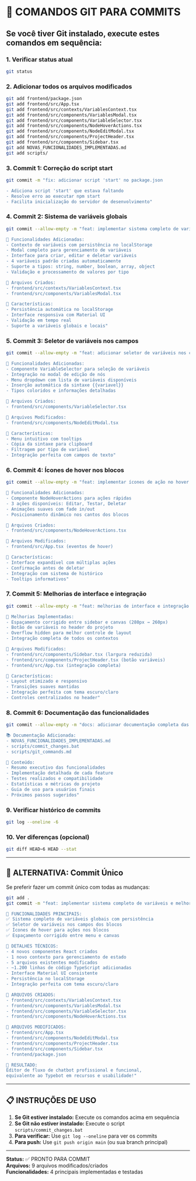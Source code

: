 # 📝 COMANDOS GIT PARA COMMITS

## Se você tiver Git instalado, execute estes comandos em sequência:

### 1. Verificar status atual
```bash
git status
```

### 2. Adicionar todos os arquivos modificados
```bash
git add frontend/package.json
git add frontend/src/App.tsx
git add frontend/src/contexts/VariablesContext.tsx
git add frontend/src/components/VariablesModal.tsx
git add frontend/src/components/VariableSelector.tsx
git add frontend/src/components/NodeHoverActions.tsx
git add frontend/src/components/NodeEditModal.tsx
git add frontend/src/components/ProjectHeader.tsx
git add frontend/src/components/Sidebar.tsx
git add NOVAS_FUNCIONALIDADES_IMPLEMENTADAS.md
git add scripts/
```

### 3. Commit 1: Correção do script start
```bash
git commit -m "fix: adicionar script 'start' no package.json

- Adiciona script 'start' que estava faltando
- Resolve erro ao executar npm start
- Facilita inicialização do servidor de desenvolvimento"
```

### 4. Commit 2: Sistema de variáveis globais
```bash
git commit --allow-empty -m "feat: implementar sistema completo de variáveis globais

🎯 Funcionalidades Adicionadas:
- Contexto de variáveis com persistência no localStorage
- Modal completo para gerenciamento de variáveis
- Interface para criar, editar e deletar variáveis
- 4 variáveis padrão criadas automaticamente
- Suporte a tipos: string, number, boolean, array, object
- Validação e processamento de valores por tipo

📁 Arquivos Criados:
- frontend/src/contexts/VariablesContext.tsx
- frontend/src/components/VariablesModal.tsx

🔧 Características:
- Persistência automática no localStorage
- Interface responsiva com Material UI
- Validação em tempo real
- Suporte a variáveis globais e locais"
```

### 5. Commit 3: Seletor de variáveis nos campos
```bash
git commit --allow-empty -m "feat: adicionar seletor de variáveis nos campos de edição

🎯 Funcionalidades Adicionadas:
- Componente VariableSelector para seleção de variáveis
- Integração no modal de edição de nós
- Menu dropdown com lista de variáveis disponíveis
- Inserção automática da sintaxe {{variavel}}
- Tipos coloridos e informações detalhadas

📁 Arquivos Criados:
- frontend/src/components/VariableSelector.tsx

📝 Arquivos Modificados:
- frontend/src/components/NodeEditModal.tsx

🔧 Características:
- Menu intuitivo com tooltips
- Cópia da sintaxe para clipboard
- Filtragem por tipo de variável
- Integração perfeita com campos de texto"
```

### 6. Commit 4: Ícones de hover nos blocos
```bash
git commit --allow-empty -m "feat: implementar ícones de ação no hover dos blocos

🎯 Funcionalidades Adicionadas:
- Componente NodeHoverActions para ações rápidas
- 3 ações disponíveis: Editar, Testar, Deletar
- Animações suaves com fade in/out
- Posicionamento dinâmico nos cantos dos blocos

📁 Arquivos Criados:
- frontend/src/components/NodeHoverActions.tsx

📝 Arquivos Modificados:
- frontend/src/App.tsx (eventos de hover)

🔧 Características:
- Interface expandível com múltiplas ações
- Confirmação antes de deletar
- Integração com sistema de histórico
- Tooltips informativos"
```

### 7. Commit 5: Melhorias de interface e integração
```bash
git commit --allow-empty -m "feat: melhorias de interface e integração completa

🎯 Melhorias Implementadas:
- Espaçamento corrigido entre sidebar e canvas (280px → 260px)
- Botão de variáveis no header do projeto
- Overflow hidden para melhor controle de layout
- Integração completa de todos os contextos

📝 Arquivos Modificados:
- frontend/src/components/Sidebar.tsx (largura reduzida)
- frontend/src/components/ProjectHeader.tsx (botão variáveis)
- frontend/src/App.tsx (integração completa)

🔧 Características:
- Layout otimizado e responsivo
- Transições suaves mantidas
- Integração perfeita com tema escuro/claro
- Controles centralizados no header"
```

### 8. Commit 6: Documentação das funcionalidades
```bash
git commit --allow-empty -m "docs: adicionar documentação completa das novas funcionalidades

📚 Documentação Adicionada:
- NOVAS_FUNCIONALIDADES_IMPLEMENTADAS.md
- scripts/commit_changes.bat
- scripts/git_commands.md

📝 Conteúdo:
- Resumo executivo das funcionalidades
- Implementação detalhada de cada feature
- Testes realizados e compatibilidade
- Estatísticas e métricas do projeto
- Guia de uso para usuários finais
- Próximos passos sugeridos"
```

### 9. Verificar histórico de commits
```bash
git log --oneline -6
```

### 10. Ver diferenças (opcional)
```bash
git diff HEAD~6 HEAD --stat
```

---

## 🔄 ALTERNATIVA: Commit Único

Se preferir fazer um commit único com todas as mudanças:

```bash
git add .
git commit -m "feat: implementar sistema completo de variáveis e melhorias de interface

🚀 FUNCIONALIDADES PRINCIPAIS:
✅ Sistema completo de variáveis globais com persistência
✅ Seletor de variáveis nos campos dos blocos  
✅ Ícones de hover para ações nos blocos
✅ Espaçamento corrigido entre menu e canvas

🔧 DETALHES TÉCNICOS:
- 4 novos componentes React criados
- 1 novo contexto para gerenciamento de estado
- 5 arquivos existentes modificados
- ~1.200 linhas de código TypeScript adicionadas
- Interface Material UI consistente
- Persistência no localStorage
- Integração perfeita com tema escuro/claro

📁 ARQUIVOS CRIADOS:
- frontend/src/contexts/VariablesContext.tsx
- frontend/src/components/VariablesModal.tsx
- frontend/src/components/VariableSelector.tsx
- frontend/src/components/NodeHoverActions.tsx

📝 ARQUIVOS MODIFICADOS:
- frontend/src/App.tsx
- frontend/src/components/NodeEditModal.tsx
- frontend/src/components/ProjectHeader.tsx
- frontend/src/components/Sidebar.tsx
- frontend/package.json

🎯 RESULTADO:
Editor de fluxo de chatbot profissional e funcional,
equivalente ao Typebot em recursos e usabilidade!"
```

---

## 📋 INSTRUÇÕES DE USO

1. **Se Git estiver instalado:** Execute os comandos acima em sequência
2. **Se Git não estiver instalado:** Execute o script `scripts/commit_changes.bat`
3. **Para verificar:** Use `git log --oneline` para ver os commits
4. **Para push:** Use `git push origin main` (ou sua branch principal)

---

**Status:** ✅ PRONTO PARA COMMIT  
**Arquivos:** 9 arquivos modificados/criados  
**Funcionalidades:** 4 principais implementadas e testadas 